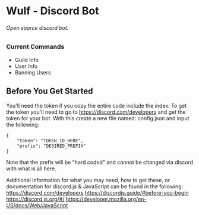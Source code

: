 # Wulf - Discord Bot
###### Open source discord bot.

### Current Commands
* Guild Info
* User Info
* Banning Users

## Before You Get Started
You'll need the token if you copy the entire code include
the index. To get the token you'll need to go to https://discord.com/developers
and get the token for your bot. With this create a new file named: config.json and
input the following:
```
{
    "token": "TOKEN_ID_HERE",
    "prefix": "DESIRED_PREFIX"
}
```

Note that the prefix will be "hard coded" and cannot be changed via discord with
what is all here.

Additional information for what you may need, how to get these,
or documentation for discord.js & JavaScript can be found in the following:
    https://discord.com/developers
    https://discordjs.guide/#before-you-begin
    https://discord.js.org/#/
    https://developer.mozilla.org/en-US/docs/Web/JavaScript
